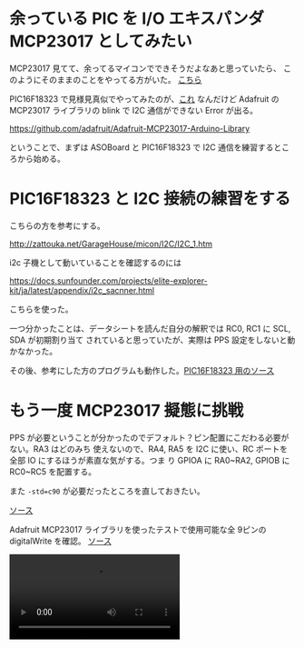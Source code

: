# 余っている PIC を I/O エキスパンダ MCP23017 としてみたい

MCP23017 見てて、余ってるマイコンでできそうだよなあと思っていたら、
このようにそのままのことをやってる方がいた。
[こちら](
https://kikyoya.wordpress.com/2017/12/04/
)

PIC16F18323 で見様見真似でやってみたのが、[これ](./pic16f18323/main.c) なんだけど Adafruit
の MCP23017 ライブラリの blink で I2C 通信ができない Error が出る。

https://github.com/adafruit/Adafruit-MCP23017-Arduino-Library

ということで、まずは ASOBoard と PIC16F18323 で I2C 通信を練習するところから始める。

# PIC16F18323 と I2C 接続の練習をする

こちらの方を参考にする。

http://zattouka.net/GarageHouse/micon/I2C/I2C_1.htm

i2c 子機として動いていることを確認するのには

https://docs.sunfounder.com/projects/elite-explorer-kit/ja/latest/appendix/i2c_sacnner.html

こちらを使った。

一つ分かったことは、データシートを読んだ自分の解釈では RC0, RC1 に SCL, SDA が初期割り当て
されていると思っていたが、実際は PPS 設定をしないと動かなかった。

その後、参考にした方のプログラムも動作した。[PIC16F18323 用のソース](
./pic16f18323/i2c2asoboard/)

# もう一度 MCP23017 擬態に挑戦

PPS が必要ということが分かったのでデフォルト？ピン配置にこだわる必要がない。RA3 はどのみち
使えないので、RA4, RA5 を I2C に使い、RC ポートを全部 IO にするほうが素直な気がする。つま
り GPIOA に RA0~RA2, GPIOB に RC0~RC5 を配置する。

また ```-std=c90``` が必要だったところを直しておきたい。

[ソース](./pic16f18323/true_main.c)

Adafruit MCP23017 ライブラリを使ったテストで使用可能な全 9ピンの digitalWrite を確認。
[ソース](./arduino/mcp23017_blink/mcp23017_blink.ino)

![テスト動画](./arduino/mcp23017_blink/test.mov)
